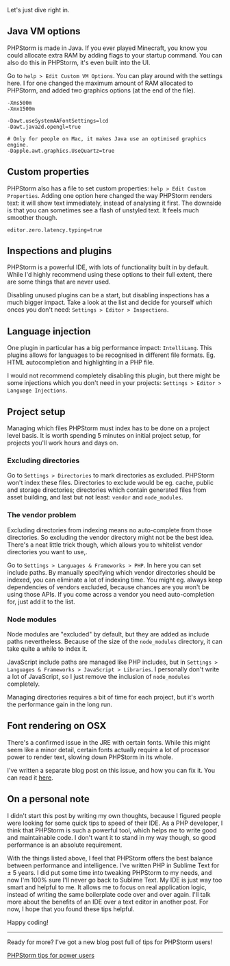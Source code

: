 Let's just dive right in.

## Java VM options

PHPStorm is made in Java. If you ever played Minecraft, you know you could allocate extra RAM by adding 
flags to your startup command. You can also do this in PHPStorm, it's even built into the UI.

Go to `help > Edit Custom VM Options`. You can play around with the settings here. 
I for one changed the maximum amount of RAM allocated to PHPStorm, and added two graphics options 
(at the end of the file).  

```text
-Xms500m
-Xmx1500m

-Dawt.useSystemAAFontSettings=lcd
-Dawt.java2d.opengl=true

# Only for people on Mac, it makes Java use an optimised graphics engine.
-Dapple.awt.graphics.UseQuartz=true
```

## Custom properties

PHPStorm also has a file to set custom properties: `help > Edit Custom Properties`. 
Adding one option here changed the way PHPStorm renders text: it will show text immediately, 
instead of analysing it first. The downside is that you can sometimes see a flash of unstyled text.
It feels much smoother though. 

```
editor.zero.latency.typing=true
```

## Inspections and plugins

PHPStorm is a powerful IDE, with lots of functionality built in by default. While I'd highly recommend using 
these options to their full extent, there are some things that are never used. 

Disabling unused plugins can be a start, but disabling inspections has a much bigger impact. 
Take a look at the list and decide for yourself which onces you don't need: `Settings > Editor > Inspections`.

## Language injection

One plugin in particular has a big performance impact: `IntelliLang`. This plugins allows for 
languages to be recognised in different file formats. Eg. HTML autocompletion and highlighting in a PHP file.

I would not recommend completely disabling this plugin, but there might be some injections 
which you don't need in your projects: `Settings > Editor > Language Injections`.

## Project setup

Managing which files PHPStorm must index has to be done on a project level basis. 
It is worth spending 5 minutes on initial project setup, for projects you'll work hours and days on.

### Excluding directories

Go to `Settings > Directories` to mark directories as excluded. PHPStorm won't index these files.
Directories to exclude would be eg. cache, public and storage directories; 
directories which contain generated files from asset building, and last but not least: `vendor` and `node_modules`.

### The vendor problem

Excluding directories from indexing means no auto-complete from those directories. 
So excluding the vendor directory might not be the best idea.
There's a neat little trick though, which allows you to whitelist vendor directories you want to use,.

Go to `Settings > Languages & Frameworks > PHP`. In here you can set include paths. 
By manually specifying which vendor directories should be indexed, you can eliminate a lot of indexing time.
You might eg. always keep dependencies of vendors excluded, because chances are you won't be using those APIs.
If you come across a vendor you need auto-completion for, just add it to the list.

### Node modules

Node modules are "excluded" by default, but they are added as include paths nevertheless. 
Because of the size of the `node_modules` directory, it can take quite a while to index it.

JavaScript include paths are managed like PHP includes, but in `Settings > Languages & Frameworks > JavaScript > Libraries`.
I personally don't write a lot of JavaScript, so I just remove the inclusion of `node_modules` completely. 

Managing directories requires a bit of time for each project, but it's worth the performance gain in the long run.

## Font rendering on OSX

There's a confirmed issue in the JRE with certain fonts. 
While this might seem like a minor detail, certain fonts actually require a lot of processor power to render text,
slowing down PHPStorm in its whole. 

I've written a separate blog post on this issue, and how you can fix it. 
You can read it [here](/blog/phpstorm-performance-issues-on-osx).

## On a personal note

I didn't start this post by writing my own thoughts, because I figured people were looking for some quick tips to speed of their IDE.
As a PHP developer, I think that PHPStorm is such a powerful tool, which helps me to write good and maintainable code.
I don't want it to stand in my way though, so good performance is an absolute requirement.

With the things listed above, I feel that PHPStorm offers the best balance between performance and intelligence.
I've written PHP in Sublime Text for ± 5 years. I did put some time into tweaking PHPStorm to my needs,
and now I'm 100% sure I'll never go back to Sublime Text. 
My IDE is just way too smart and helpful to me. It allows me to focus on real application logic, 
instead of writing the same boilerplate code over and over again. 
I'll talk more about the benefits of an IDE over a text editor in another post. 
For now, I hope that you found these tips helpful. 

Happy coding!

---

Ready for more? I've got a new blog post full of tips for PHPStorm users!

<footer>
    <nav class="spacer">
        <a href="/blog/phpstorm-tips-for-power-users" class="cta">PHPStorm tips for power users</a>
    </nav>
</footer>
